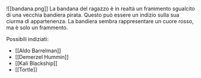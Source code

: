 ![[bandana.png]]
La bandana del ragazzo è in realtà un frammento sgualcito di una vecchia bandiera pirata. Questo può essere un indizio sulla sua ciurma di appartenenza. La bandiera sembra rappresentare un cuore rosso, ma è solo un frammento.

Possibili indiziati:
- [[Aldo Barrelman]]
- [[Demerzel Hummin]]
- [[Kali Blackship]]
- [[Tortle]]

